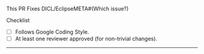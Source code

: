 This PR Fixes DICL/EclipseMETA#(Which issue?)

Checklist
- [ ] Follows Google Coding Style.
- [ ] At least one reviewer approved (for non-trivial changes).

---
